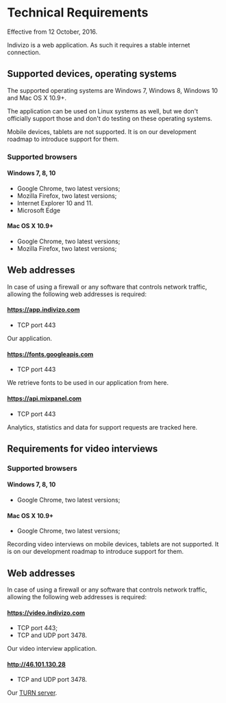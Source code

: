 # Technical Requirements

Effective from 12 October, 2016.

Indivizo is a web application. As such it requires a stable internet connection.


## Supported devices, operating systems

The supported operating systems are Windows 7, Windows 8, Windows 10 and Mac OS X 10.9+.

The application can be used on Linux systems as well, but we don't officially support those and don't do testing on these operating systems.

Mobile devices, tablets are not supported. It is on our development roadmap to introduce support for them.

### Supported browsers

#### Windows 7, 8, 10

* Google Chrome, two latest versions;
* Mozilla Firefox, two latest versions;
* Internet Explorer 10 and 11.
* Microsoft Edge

#### Mac OS X 10.9+

* Google Chrome, two latest versions;
* Mozilla Firefox, two latest versions;


## Web addresses

In case of using a firewall or any software that controls network traffic, allowing the following web addresses is required:

#### https://app.indivizo.com

* TCP port 443

Our application.


#### https://fonts.googleapis.com

* TCP port 443

We retrieve fonts to be used in our application from here.


#### https://api.mixpanel.com

* TCP port 443

Analytics, statistics and data for support requests are tracked here.


## Requirements for video interviews

### Supported browsers

#### Windows 7, 8, 10

* Google Chrome, two latest versions;

#### Mac OS X 10.9+

* Google Chrome, two latest versions;

Recording video interviews on mobile devices, tablets are not supported. It is on our development roadmap to introduce support for them.

## Web addresses

In case of using a firewall or any software that controls network traffic, allowing the following web addresses is required:

#### https://video.indivizo.com

* TCP port 443;
* TCP and UDP port 3478.

Our video interview application.


#### http://46.101.130.28

* TCP and UDP port 3478.

Our [TURN server](https://en.wikipedia.org/wiki/Traversal_Using_Relays_around_NAT).

